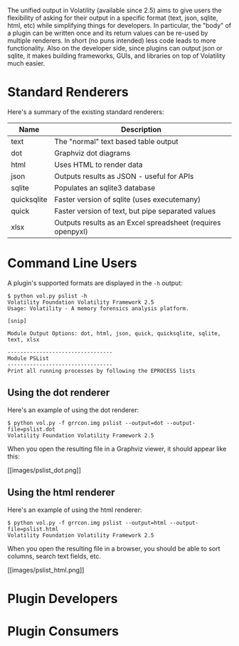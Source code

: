The unified output in Volatility (available since 2.5) aims to give users the flexibility of asking for their output in a specific format (text, json, sqlite, html, etc) while simplifying things for developers. In particular, the "body" of a plugin can be written once and its return values can be re-used by multiple renderers. In short (no puns intended) less code leads to more functionality. Also on the developer side, since plugins can output json or sqlite, it makes building frameworks, GUIs, and libraries on top of Volatility much easier. 

# Standard Renderers 

Here's a summary of the existing standard renderers:

| Name | Description | 
|------|--------------|
| text | The "normal" text based table output |
| dot | Graphviz dot diagrams | 
| html | Uses HTML to render data | 
| json | Outputs results as JSON - useful for APIs | 
| sqlite | Populates an sqlite3 database |
| quicksqlite | Faster version of sqlite (uses executemany) | 
| quick | Faster version of text, but pipe separated values | 
| xlsx | Outputs results as an Excel spreadsheet (requires openpyxl) |

# Command Line Users

A plugin's supported formats are displayed in the `-h` output:

```
$ python vol.py pslist -h
Volatility Foundation Volatility Framework 2.5
Usage: Volatility - A memory forensics analysis platform.

[snip]

Module Output Options: dot, html, json, quick, quicksqlite, sqlite, text, xlsx

---------------------------------
Module PSList
---------------------------------
Print all running processes by following the EPROCESS lists
```

## Using the dot renderer 

Here's an example of using the dot renderer: 

```
$ python vol.py -f grrcon.img pslist --output=dot --output-file=pslist.dot 
Volatility Foundation Volatility Framework 2.5
```

When you open the resulting file in a Graphviz viewer, it should appear like this:

[[images/pslist_dot.png]]

## Using the html renderer 

Here's an example of using the html renderer: 

```
$ python vol.py -f grrcon.img pslist --output=html --output-file=pslist.html 
Volatility Foundation Volatility Framework 2.5
```

When you open the resulting file in a browser, you should be able to sort columns, search text fields, etc. 

[[images/pslist_html.png]]

# Plugin Developers

# Plugin Consumers